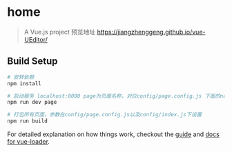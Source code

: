 # home

> A Vue.js project
预览地址
https://jiangzhenggeng.github.io/vue-UEditor/

## Build Setup

``` bash
# 安转依赖
npm install

# 启动服务 localhost:8080 page为页面名称，对应config/page.config.js 下面的name项 默认index
npm run dev page

# 打包所有页面，参数在config/page.config.js以及config/index.js下设置
npm run build

```

For detailed explanation on how things work, checkout the [guide](http://vuejs-templates.github.io/webpack/) and [docs for vue-loader](http://vuejs.github.io/vue-loader).
